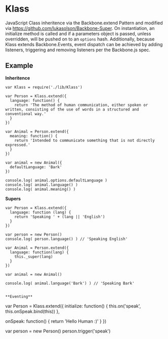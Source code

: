 Klass
=====

JavaScript Class inheritence via the Backbone.extend Pattern and modified via https://github.com/lukasolson/Backbone-Super.  On instantiation, an initialize method is called and if a parameters object is passed, unless overridden, will be pushed on to an `options` hash.  Additionally, because Klass extends Backbone.Events, event dispatch can be achieved by adding listeners, triggering and removing listeners per the Backbone.js spec.

Example
-------

**Inheritence**

```
var Klass = require('./lib/Klass')

var Person = Klass.extend({
  language: function() {
    return 'The method of human communication, either spoken or written, consisting of the use of words in a structured and conventional way.'
  }
})

var Animal = Person.extend({
  meaning: function() {
    return 'Intended to communicate something that is not directly expressed.'
  }
})

var animal = new Animal({
  defaultLanguage: 'Bark'
})

console.log( animal.options.defaultLanguage )
console.log( animal.language() )
console.log( animal.meaning() )

```

**Supers**

```
var Person = Klass.extend({
  language: function (lang) {
    return 'Speaking ' + (lang || 'English')
  }
})

var person = new Person()
console.log( person.language() ) // 'Speaking English'

var Animal = Person.extend({
  language: function(lang) {
    this._super(lang)
  }
})

var animal = new Animal()

console.log( animal.language('Bark') ) // 'Speaking Bark'


**Eventing**

```
var Person = Klass.extend({
  initialize: function() {
    this.on('speak', this.onSpeak.bind(this))
  },

  onSpeak: function() {
    return 'Hello Human :)'
  }
})

var person = new Person()
person.trigger('speak')

```
